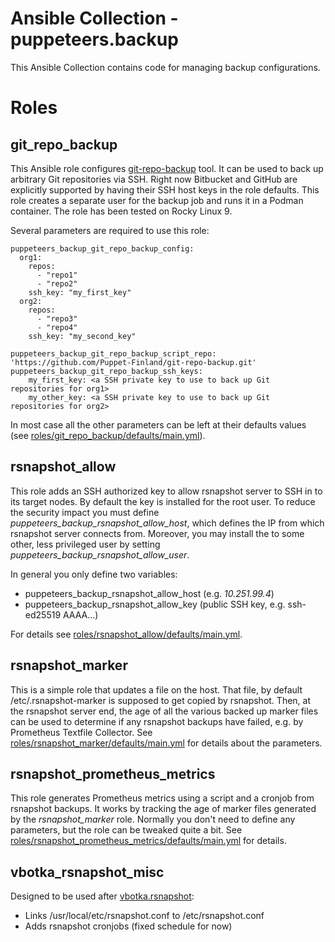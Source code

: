 # Ansible Collection - puppeteers.backup

This Ansible Collection contains code for managing backup configurations.

# Roles

## git_repo_backup

This Ansible role configures
[git-repo-backup](https://github.com/Puppet-Finland/git-repo-backup) tool. It
can be used to back up arbitrary Git repositories via SSH. Right now Bitbucket
and GitHub are explicitly supported by having their SSH host keys in the role
defaults. This role creates a separate user for the backup job and runs it in
a Podman container. The role has been tested on Rocky Linux 9.

Several parameters are required to use this role:

```
puppeteers_backup_git_repo_backup_config:
  org1:
    repos:
      - "repo1"
      - "repo2"
    ssh_key: "my_first_key"
  org2:
    repos:
      - "repo3"
      - "repo4"
    ssh_key: "my_second_key"

puppeteers_backup_git_repo_backup_script_repo: 'https://github.com/Puppet-Finland/git-repo-backup.git'
puppeteers_backup_git_repo_backup_ssh_keys:
    my_first_key: <a SSH private key to use to back up Git repositories for org1>
    my_other_key: <a SSH private key to use to back up Git repositories for org2>
```

In most case all the other parameters can be left at their defaults values (see
[roles/git_repo_backup/defaults/main.yml](roles/git_repo_backup/defaults/main.yml)).

## rsnapshot_allow

This role adds an SSH authorized key to allow rsnapshot server to SSH in to its
target nodes. By default the key is installed for the root user. To reduce the
security impact you must define *puppeteers_backup_rsnapshot_allow_host*, which
defines the IP from which rsnapshot server connects from. Moreover, you may
install the to some other, less privileged user by setting
*puppeteers_backup_rsnapshot_allow_user*.

In general you only define two variables:

* puppeteers_backup_rsnapshot_allow_host (e.g. *10.251.99.4*)
* puppeteers_backup_rsnapshot_allow_key (public SSH key, e.g. ssh-ed25519 AAAA...)

For details see
[roles/rsnapshot_allow/defaults/main.yml](roles/rsnapshot_allow/defaults/main.yml).

## rsnapshot_marker

This is a simple role that updates a file on the host. That file, by default
/etc/.rsnapshot-marker is supposed to get copied by rsnapshot. Then, at the
rsnapshot server end, the age of all the various backed up marker files can be
used to determine if any rsnapshot backups have failed, e.g. by Prometheus
Textfile Collector. See
[roles/rsnapshot_marker/defaults/main.yml](roles/rsnapshot_marker/defaults/main.yml)
for details about the parameters.

## rsnapshot_prometheus_metrics

This role generates Prometheus metrics using a script and a cronjob from
rsnapshot backups. It works by tracking the age of marker files generated by
the *rsnapshot_marker* role. Normally you don't need to define any parameters, but the role can be tweaked quite a bit. See
[roles/rsnapshot_prometheus_metrics/defaults/main.yml](roles/rsnapshot_prometheus_metrics/defaults/main.yml)
for details.

## vbotka_rsnapshot_misc

Designed to be used after [vbotka.rsnapshot](https://github.com/Puppet-Finland/ansible-rsnapshot.git):

* Links /usr/local/etc/rsnapshot.conf to /etc/rsnapshot.conf
* Adds rsnapshot cronjobs (fixed schedule for now)
